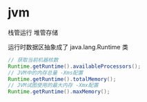 # jvm
栈管运行 堆管存储

运行时数据区抽象成了 java.lang.Runtime 类

```java
// 获取当前机器核数
Runtime.getRuntime().availableProcessors();
// JVM中的内存总量 -Xms配置
Runtime.getRuntime().totalMemory();
// JVM试图使用的最大内存 -Xmx配置
Runtime.getRuntime().maxMemory();
```